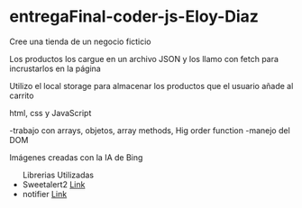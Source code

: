 # entregaFinal-coder-js-Eloy-Diaz

<p>Cree una tienda de un negocio ficticio</p>
<p>Los productos los cargue en un archivo JSON y los llamo con fetch para incrustarlos en la página</p>
<p>Utilizo el local storage para almacenar los productos que el usuario añade al carrito</p>

html, css y JavaScript

-trabajo con arrays, objetos, array methods, Hig order function
-manejo del DOM

<p>Imágenes creadas con la IA de Bing</p>

<ul>Librerias Utilizadas
    <li>Sweetalert2 <a href="https://sweetalert2.github.io/recipe-gallery/">Link</a></li>
    <li>notifier <a href="https://csilva2810.github.io/notifier/docs/en/index.html">Link</a></li>    
</ul>